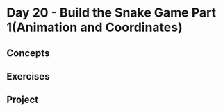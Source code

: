 # Day 20 - Build the Snake Game Part 1(Animation and Coordinates)



## Concepts

## Exercises

## Project
